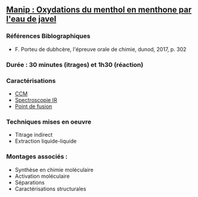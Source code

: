 ## <ins>Manip : Oxydations du menthol en menthone par l'eau de javel </ins>

### Références Biblographiques 
- F. Porteu de dubhcère, l'épreuve orale de chimie, dunod, 2017, p. 302

### Durée : 30 minutes (itrages) et 1h30 (réaction)

### Caractérisations
- [CCM](ccm.md)
- [Spectroscopie IR](spectroIR.md)
- [Point de fusion](pointdefusion.md)

### Techniques mises en oeuvre
- Titrage indirect
- Extraction liquide-liquide

### Montages associés :
- Synthèse en chimie moléculaire
- Activation moléculaire
- Séparations
- Caractérisations structurales